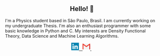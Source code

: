 <h2 align="center"> Hello! 👋 </h2>

<p align="center">
    
I'm a Physics student based in São Paulo, Brasil. I am currently working on my undergraduate Thesis. I'm also an enthusiast programmer with some basic knowledge in Python and C. My interests are Density Functional Theory, Data Science and Machine Learning Algorithms.

</p>

<p align="center"> 
    <a target="_blank" href="https://www.linkedin.com/in/caique-campos1996/" > 
        <img src="icons/linkedin.svg" alt="LinkedIn"  width="25px"/> 
        &nbsp;
    </a>

  <a target="_blank" href="mailto:kaique.campos13@gmail.com"> 
    <img src="icons/gmail.svg" alt="GMail" width="25px">
  </a>
  &nbsp;

